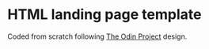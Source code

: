 # HTML landing page template

Coded from scratch following <a href="https://www.theodinproject.com/lessons/foundations-landing-page">The Odin Project</a> design.
